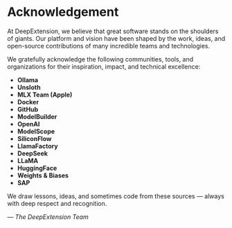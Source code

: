 # Acknowledgement

At DeepExtension, we believe that great software stands on the shoulders of giants. Our platform and vision have been shaped by the work, ideas, and open-source contributions of many incredible teams and technologies.

We gratefully acknowledge the following communities, tools, and organizations for their inspiration, impact, and technical excellence:

- **Ollama**
- **Unsloth**
- **MLX Team (Apple)**
- **Docker**
- **GitHub**
- **ModelBuilder**
- **OpenAI**
- **ModelScope**
- **SiliconFlow**
- **LlamaFactory**
- **DeepSeek**
- **LLaMA**
- **HuggingFace**
- **Weights & Biases**
- **SAP**

We draw lessons, ideas, and sometimes code from these sources — always with deep respect and recognition.

*— The DeepExtension Team*
